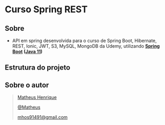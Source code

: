 # Curso Spring REST

## Sobre

- API em spring desenvolvida para o curso de Spring Boot, Hibernate, REST, Ionic, JWT, S3, MySQL, MongoDB da Udemy, utilizando **[Spring Boot](https://spring.io/) ([Java 11](https://www.java.com/pt-BR/))**

## Estrutura do projeto

## Sobre o autor

> [Matheus Henrique](https://www.linkedin.com/in/matheus-henrique-4828a018b/)
>
> [@Matheus](https://github.com/Matheus002)
>
> [mhos91491@gmail.com](mhos91491@gmail.com)
